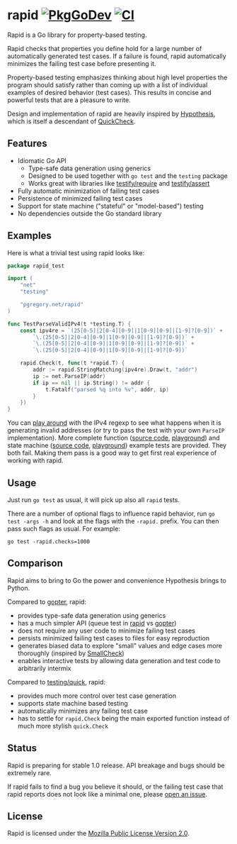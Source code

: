 # rapid [![PkgGoDev][godev-img]][godev] [![CI][ci-img]][ci]

Rapid is a Go library for property-based testing.

Rapid checks that properties you define hold for a large number
of automatically generated test cases. If a failure is found, rapid
automatically minimizes the failing test case before presenting it.

Property-based testing emphasizes thinking about high level properties
the program should satisfy rather than coming up with a list
of individual examples of desired behavior (test cases).
This results in concise and powerful tests that are a pleasure to write.

Design and implementation of rapid are heavily inspired by
[Hypothesis](https://github.com/HypothesisWorks/hypothesis), which is itself
a descendant of [QuickCheck](https://hackage.haskell.org/package/QuickCheck).

## Features

- Idiomatic Go API
  - Type-safe data generation using generics
  - Designed to be used together with `go test` and the `testing` package
  - Works great with libraries like
    [testify/require](https://pkg.go.dev/github.com/stretchr/testify/require) and
    [testify/assert](https://pkg.go.dev/github.com/stretchr/testify/assert)
- Fully automatic minimization of failing test cases
- Persistence of minimized failing test cases
- Support for state machine ("stateful" or "model-based") testing
- No dependencies outside the Go standard library

## Examples

Here is what a trivial test using rapid looks like:

```go
package rapid_test

import (
	"net"
	"testing"

	"pgregory.net/rapid"
)

func TestParseValidIPv4(t *testing.T) {
	const ipv4re = `(25[0-5]|2[0-4][0-9]|1[0-9][0-9]|[1-9]?[0-9])` +
		`\.(25[0-5]|2[0-4][0-9]|1[0-9][0-9]|[1-9]?[0-9])` +
		`\.(25[0-5]|2[0-4][0-9]|1[0-9][0-9]|[1-9]?[0-9])` +
		`\.(25[0-5]|2[0-4][0-9]|1[0-9][0-9]|[1-9]?[0-9])`

	rapid.Check(t, func(t *rapid.T) {
		addr := rapid.StringMatching(ipv4re).Draw(t, "addr")
		ip := net.ParseIP(addr)
		if ip == nil || ip.String() != addr {
			t.Fatalf("parsed %q into %v", addr, ip)
		}
	})
}
```

You can [play around](https://go.dev/play/p/gtrfx-BK0t2) with the IPv4
regexp to see what happens when it is generating invalid addresses
(or try to pass the test with your own `ParseIP` implementation). More complete
function ([source code](./example_function_test.go),
[playground](https://go.dev/play/p/tZFU8zv8AUl)) and state machine
([source code](./example_statemachine_test.go),
[playground](https://go.dev/play/p/uHduyKZoQVL)) example tests are provided.
They both fail. Making them pass is a good way to get first real experience
of working with rapid.

## Usage

Just run `go test` as usual, it will pick up also all `rapid` tests.

There are a number of optional flags to influence rapid behavior, run
`go test -args -h` and look at the flags with the `-rapid.` prefix. You can
then pass such flags as usual. For example:

```
go test -rapid.checks=1000
```

## Comparison

Rapid aims to bring to Go the power and convenience Hypothesis brings to Python.

Compared to [gopter](https://pkg.go.dev/github.com/leanovate/gopter), rapid:

- provides type-safe data generation using generics
- has a much simpler API (queue test in [rapid](./example_statemachine_test.go) vs
  [gopter](https://github.com/leanovate/gopter/blob/master/commands/example_circularqueue_test.go))
- does not require any user code to minimize failing test cases
- persists minimized failing test cases to files for easy reproduction
- generates biased data to explore "small" values and edge cases more thoroughly (inspired by
  [SmallCheck](https://hackage.haskell.org/package/smallcheck))
- enables interactive tests by allowing data generation and test code to arbitrarily intermix

Compared to [testing/quick](https://golang.org/pkg/testing/quick/), rapid:

- provides much more control over test case generation
- supports state machine based testing
- automatically minimizes any failing test case
- has to settle for `rapid.Check` being the main exported function
  instead of much more stylish `quick.Check`
 
## Status

Rapid is preparing for stable 1.0 release. API breakage and bugs should be extremely rare.

If rapid fails to find a bug you believe it should, or the failing test case
that rapid reports does not look like a minimal one,
please [open an issue](https://github.com/flyingmutant/rapid/issues).

## License

Rapid is licensed under the [Mozilla Public License Version 2.0](./LICENSE). 

[godev-img]: https://pkg.go.dev/badge/pgregory.net/rapid
[godev]: https://pkg.go.dev/pgregory.net/rapid
[ci-img]: https://github.com/flyingmutant/rapid/workflows/CI/badge.svg
[ci]: https://github.com/flyingmutant/rapid/actions
